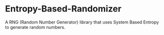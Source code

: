# Entropy-Based-Randomizer
A RNG (Random Number Generator) library that uses System Based Entropy to generate random numbers.
